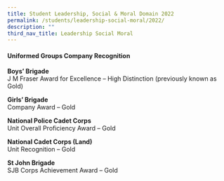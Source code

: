 ```yaml
---
title: Student Leadership, Social & Moral Domain 2022
permalink: /students/leadership-social-moral/2022/
description: ""
third_nav_title: Leadership Social Moral
---
```

#### Uniformed Groups Company Recognition

**Boys’ Brigade**<br>
J M Fraser Award for Excellence – High Distinction (previously known as Gold)

**Girls’ Brigade**<br>
Company Award – Gold

**National Police Cadet Corps**<br>
Unit Overall Proficiency Award – Gold

**National Cadet Corps (Land)**<br>
Unit Recognition – Gold

**St John Brigade**<br>
SJB Corps Achievement Award – Gold